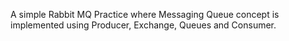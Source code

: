 A simple Rabbit MQ Practice where Messaging Queue concept is implemented using Producer, Exchange, Queues and Consumer.
